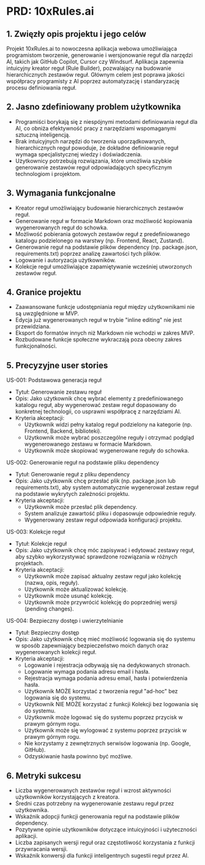 # PRD: 10xRules.ai

## 1. Zwięzły opis projektu i jego celów

Projekt 10xRules.ai to nowoczesna aplikacja webowa umożliwiająca programistom tworzenie, generowanie i wersjonowanie reguł dla narzędzi AI, takich jak GitHub Copilot, Cursor czy Windsurf. Aplikacja zapewnia intuicyjny kreator reguł (Rule Builder), pozwalający na budowanie hierarchicznych zestawów reguł. Głównym celem jest poprawa jakości współpracy programisty z AI poprzez automatyzację i standaryzację procesu definiowania reguł.

## 2. Jasno zdefiniowany problem użytkownika

- Programiści borykają się z niespójnymi metodami definiowania reguł dla AI, co obniża efektywność pracy z narzędziami wspomaganymi sztuczną inteligencją.
- Brak intuicyjnych narzędzi do tworzenia uporządkowanych, hierarchicznych reguł powoduje, że dokładne definiowanie reguł wymaga specjalistycznej wiedzy i doświadczenia.
- Użytkownicy potrzebują rozwiązania, które umożliwia szybkie generowanie zestawów reguł odpowiadających specyficznym technologiom i projektom.

## 3. Wymagania funkcjonalne

- Kreator reguł umożliwiający budowanie hierarchicznych zestawów reguł.
- Generowanie reguł w formacie Markdown oraz możliwość kopiowania wygenerowanych reguł do schowka.
- Możliwość pobierania gotowych zestawów reguł z predefiniowanego katalogu podzielonego na warstwy (np. Frontend, React, Zustand).
- Generowanie reguł na podstawie plików dependency (np. package.json, requirements.txt) poprzez analizę zawartości tych plików.
- Logowanie i autoryzacja użytkowników.
- Kolekcje reguł umożliwiające zapamiętywanie wcześniej utworzonych zestawów reguł.

## 4. Granice projektu

- Zaawansowane funkcje udostępniania reguł między użytkownikami nie są uwzględnione w MVP.
- Edycja już wygenerowanych reguł w trybie "inline editing" nie jest przewidziana.
- Eksport do formatów innych niż Markdown nie wchodzi w zakres MVP.
- Rozbudowane funkcje społeczne wykraczają poza obecny zakres funkcjonalności.

## 5. Precyzyjne user stories

US-001: Podstawowa generacja reguł

- Tytuł: Generowanie zestawu reguł
- Opis: Jako użytkownik chcę wybrać elementy z predefiniowanego katalogu reguł, aby wygenerować zestaw reguł dopasowany do konkretnej technologii, co usprawni współpracę z narzędziami AI.
- Kryteria akceptacji:
  - Użytkownik widzi pełny katalog reguł podzielony na kategorie (np. Frontend, Backend, biblioteki).
  - Użytkownik może wybrać poszczególne reguły i otrzymać podgląd wygenerowanego zestawu w formacie Markdown.
  - Użytkownik może skopiować wygenerowane reguły do schowka.

US-002: Generowanie reguł na podstawie pliku dependency

- Tytuł: Generowanie reguł z pliku dependency
- Opis: Jako użytkownik chcę przesłać plik (np. package.json lub requirements.txt), aby system automatycznie wygenerował zestaw reguł na podstawie wykrytych zależności projektu.
- Kryteria akceptacji:
  - Użytkownik może przesłać plik dependency.
  - System analizuje zawartość pliku i dopasowuje odpowiednie reguły.
  - Wygenerowany zestaw reguł odpowiada konfiguracji projektu.

US-003: Kolekcje reguł

- Tytuł: Kolekcje reguł
- Opis: Jako użytkownik chcę móc zapisywać i edytować zestawy reguł, aby szybko wykorzystywać sprawdzone rozwiązania w różnych projektach.
- Kryteria akceptacji:
  - Użytkownik może zapisać aktualny zestaw reguł jako kolekcję (nazwa, opis, reguły).
  - Użytkownik może aktualizować kolekcję.
  - Użytkownik może usunąć kolekcję.
  - Użytkownik może przywrócić kolekcję do poprzedniej wersji (pending changes).

US-004: Bezpieczny dostęp i uwierzytelnianie

- Tytuł: Bezpieczny dostęp
- Opis: Jako użytkownik chcę mieć możliwość logowania się do systemu w sposób zapewniający bezpieczeństwo moich danych oraz wygenerowanych kolekcji reguł.
- Kryteria akceptacji:
  - Logowanie i rejestracja odbywają się na dedykowanych stronach.
  - Logowanie wymaga podania adresu email i hasła.
  - Rejestracja wymaga podania adresu email, hasła i potwierdzenia hasła.
  - Użytkownik MOŻE korzystać z tworzenia reguł "ad-hoc" bez logowania się do systemu.
  - Użytkownik NIE MOŻE korzystać z funkcji Kolekcji bez logowania się do systemu.
  - Użytkownik może logować się do systemu poprzez przycisk w prawym górnym rogu.
  - Użytkownik może się wylogować z systemu poprzez przycisk w prawym górnym rogu.
  - Nie korzystamy z zewnętrznych serwisów logowania (np. Google, GitHub).
  - Odzyskiwanie hasła powinno być możliwe.

## 6. Metryki sukcesu

- Liczba wygenerowanych zestawów reguł i wzrost aktywności użytkowników korzystających z kreatora.
- Średni czas potrzebny na wygenerowanie zestawu reguł przez użytkownika.
- Wskaźnik adopcji funkcji generowania reguł na podstawie plików dependency.
- Pozytywne opinie użytkowników dotyczące intuicyjności i użyteczności aplikacji.
- Liczba zapisanych wersji reguł oraz częstotliwość korzystania z funkcji przywracania wersji.
- Wskaźnik konwersji dla funkcji inteligentnych sugestii reguł przez AI.

